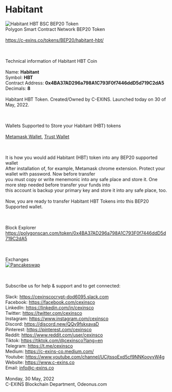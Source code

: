 # Habitant
<img src="https://c-exins.co/tokens/BEP20/habitant-hbt/images/Habitant-HBT-Coin-200x.png" title="Habitant HBT BSC BEP20 Token" /><br/>
Polygon Smart Contract Network BEP20 Token<br/>
<br/>
https://c-exins.co/tokens/BEP20/habitant-hbt/<br/>
<br/><br/>


Technical information of Habitant HBT Coin<br/>
<br/>
Name: <b>Habitant</b><br/>
Symbol: <b>HBT</b><br/>
Contract Address: <b>0x4BA37AD296a798A1C793F0f7446ddD5d719C2dA5</b><br/>
Decimals: <b>8</b><br/>
<br/>
Habitant HBT Token. Created/Owned by C-EXINS. Launched today on 30 of May, 2022.<br/>
<br/><br/>


Wallets Supported to Store your Habitant (HBT) tokens<br/>
<br/>
<a href="https://microsoftedge.microsoft.com/addons/detail/metamask/ejbalbakoplchlghecdalmeeeajnimhm?hl=en-US" title="Habitant HBT on Metamask">Metamask Wallet</a>, <a href="https://trustwallet.com/dl/apk" title="Habitant HBT on Trust">Trust Wallet</a><br/>
<br/><br/>


It is how you would add Habitant (HBT) token into any BEP20 supported wallet<br/>
After installation of, for example, Metamask chrome extension. Protect your wallet with password. Now before transfer<br/>
you must copy or write menemonic into any safe place and store it. One more step needed before transfer your funds into<br/>
this account is backup your primary key and store it into any safe place, too.<br/>
<br/>
Now, you are ready to transfer Habitant HBT Tokens into this BEP20 Supported wallet.<br/>
<br/><br/>


Block Explorer<br/>
https://polygonscan.com/token/0x4BA37AD296a798A1C793F0f7446ddD5d719C2dA5<br/>
<br/><br/>


Exchanges<br/>
<a href="https://pancakeswap.finance/swap?outputCurrency=0x4BA37AD296a798A1C793F0f7446ddD5d719C2dA5" title="Habitant HBT on Pancakeswap"><img src="https://c-exins.co/tokens/BEP20/habitant-hbt/images/pancake.finace.png" title="Pancakeswap" /></a>
<br/>
<br/><br/>



Subscribe us for help & support and to get connected:<br/>
<br/>
Slack: https://cexinscocrypt-dod6095.slack.com<br/>
Facebook: https://facebook.com/cexinsco<br/>
LinkedIn: https://linkedin.com/in/cexinsco<br/>
Twitter: https://twitter.com/cexinsco<br/>
Instagram: https://www.instagram.com/cexinsco<br/>
Discord: https://discord.new/QQy9fskxavaD<br/>
Pinterest: https://pinterest.com/cexinsco<br/>
Reddit: https://www.reddit.com/user/cexinsco<br/>
Tiktok: https://tiktok.com/@cexinsco?lang=en<br/>
Telegram: https://t.me/cexinsco<br/>
Medium: https://c-exins-co.medium.com/<br/>
Youtube: https://www.youtube.com/channel/UCjtssoExd5cf9NNKooyvW4g<br/>
Website: https://www.c-exins.co<br/>
Email: info@c-exins.co<br/>
<br/>
Monday, 30 May, 2022<br/>
C-EXINS Blockchain Department, Odeonus.com<br/>
<br/><br/>
